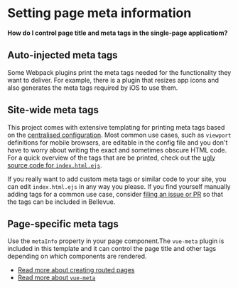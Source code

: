 
# Setting page meta information

**How do I control page title and meta tags in the single-page applicatiom?**

## Auto-injected meta tags

Some Webpack plugins print the meta tags needed for the functionality they want to deliver. For example, there is a plugin that resizes app icons and also generates the meta tags required by iOS to use them.

## Site-wide meta tags

This project comes with extensive templating for printing meta tags based on the [centralised configuration](https://github.com/Eiskis/bellevue/tree/master/src/config/config.base.js). Most common use cases, such as `viewport` definitions for mobile browsers, are editable in the config file and you don't have to worry about writing the exact and sometimes obscure HTML code. For a quick overview of the tags that are be printed, check out the [ugly source code for `index.html.ejs`](https://github.com/Eiskis/bellevue/tree/master/src/index.html.ejs).

If you really want to add custom meta tags or similar code to your site, you can edit `index.html.ejs` in any way you please. If you find yourself manually adding tags for a common use case, consider [filing an issue or PR](https://github.com/Eiskis/bellevue/issues) so that the tags can be included in Bellevue.

## Page-specific meta tags

Use the `metaInfo` property in your page component.The `vue-meta` plugin is included in this template and it can control the page title and other tags depending on which components are rendered.

- [Read more about creating routed pages](../ui/routing.md)
- [Read more about `vue-meta`](https://github.com/declandewet/vue-meta)
